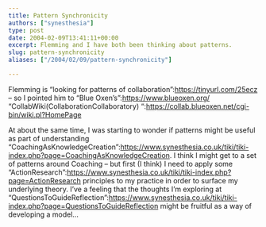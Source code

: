 ```yaml
---
title: Pattern Synchronicity
authors: ["synesthesia"]
type: post
date: 2004-02-09T13:41:11+00:00
excerpt: Flemming and I have both been thinking about patterns.
slug: pattern-synchronicity 
aliases: ["/2004/02/09/pattern-synchronicity"]

---
```

Flemming is &#8220;looking for patterns of collaboration&#8221;:https://tinyurl.com/25ecz &#8211; so I pointed him to &#8220;Blue Oxen&#8217;s&#8221;:https://www.blueoxen.org/ &#8220;CollabWiki(CollaborationCollaboratory) &#8220;:https://collab.blueoxen.net/cgi-bin/wiki.pl?HomePage 

At about the same time, I was starting to wonder if patterns might be useful as part of understanding &#8220;CoachingAsKnowledgeCreation&#8221;:https://www.synesthesia.co.uk/tiki/tiki-index.php?page=CoachingAsKnowledgeCreation. I think I might get to a set of patterns around Coaching &#8211; but first (I think) I need to apply some &#8220;ActionResearch&#8221;:https://www.synesthesia.co.uk/tiki/tiki-index.php?page=ActionResearch principles to my practice in order to surface my underlying theory. I&#8217;ve a feeling that the thoughts I&#8217;m exploring at &#8220;QuestionsToGuideReflection&#8221;:https://www.synesthesia.co.uk/tiki/tiki-index.php?page=QuestionsToGuideReflection might be fruitful as a way of developing a model&#8230;